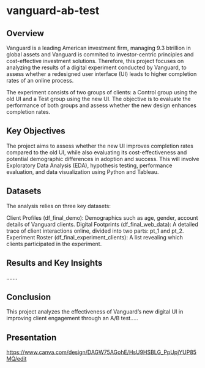 # vanguard-ab-test

## Overview

Vanguard is a leading American investment firm, managing 9.3 btrillion in global assets and Vanguard is commited to investor-centric principles and cost-effective investment solutions. Therefore, this project focuses on analyzing the results of a digital experiment conducted by Vanguard, to assess whether a redesigned user interface (UI) leads to higher completion rates of an online process.

The experiment consists of two groups of clients: a Control group using the old UI and a Test group using the new UI. The objective is to evaluate the performance of both groups and assess whether the new design enhances completion rates.

## Key Objectives

The project aims to assess whether the new UI improves completion rates compared to the old UI, while also evaluating its cost-effectiveness and potential demographic differences in adoption and success. This will involve Exploratory Data Analysis (EDA), hypothesis testing, performance evaluation, and data visualization using Python and Tableau.

## Datasets

The analysis relies on three key datasets:

Client Profiles (df_final_demo): Demographics such as age, gender, account details of Vanguard clients.
Digital Footprints (df_final_web_data): A detailed trace of client interactions online, divided into two parts: pt_1 and pt_2.
Experiment Roster (df_final_experiment_clients): A list revealing which clients participated in the experiment.

## Results and Key Insights
.......

## Conclusion
This project analyzes the effectiveness of Vanguard’s new digital UI in improving client engagement through an A/B test.....

## Presentation

https://www.canva.com/design/DAGW75AGohE/HsU9HSBLG_PpUpjYUP85MQ/edit
